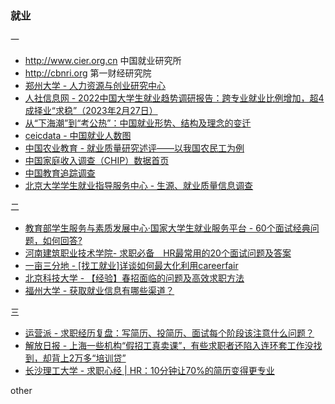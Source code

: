 ### 就业

一

* http://www.cier.org.cn 中国就业研究所
* http://cbnri.org 第一财经研究院
* [郑州大学 - 人力资源与创业研究中心](http://www5.zzu.edu.cn/hre/info/1007/1018.htm)
* [人社信息网 - 2022中国大学生就业趋势调研报告：跨专业就业比例增加，超4成择业“求稳”（2023年2月27日）](https://www.hrssit.cn/info/2829.html)
* [从“下海潮”到“考公热”：中国就业形势、结构及理念的变迁](https://finance.sina.cn/china/gncj/2021-04-08/detail-ikmyaawa8434629.d.html)
* [ceicdata - 中国就业人数图](https://www.ceicdata.com/zh-hans/indicator/china/employed-persons)
* [中国农业教育 - 就业质量研究述评——以我国农民工为例](http://www.xml-data.org/ZGNYJY/html/9ad4b687-a079-42b1-9a6c-c617cb489add.htm)
* [中国家庭收入调查（CHIP）数据首页](http://www.ciidbnu.org/chip/index.asp)
* [中国教育追踪调查](http://ceps.ruc.edu.cn)
* [北京大学学生就业指导服务中心 - 生源、就业质量信息调查](https://scc.pku.edu.cn/home.action)

二

* [教育部学生服务与素质发展中心·国家大学生就业服务平台 - 60个面试经典问题，如何回答?](https://www.ncss.cn/ncss/zd/ms/202007/20200703/2101838291.html)
* [河南建筑职业技术学院- 求职必备　HR最常用的20个面试问题及答案](http://www.hnjs.edu.cn/jyxx/info/1098/2133.htm)
* [一亩三分地 - [找工就业]详谈如何最大化利用careerfair](https://www.1point3acres.com/bbs/thread-444648-1-1.html)
* [北京科技大学 - 【经验】春招面临的问题及高效求职方法](https://job.ustb.edu.cn/front/showContent.jspa?channelId=747&contentId=105348&parentId=695)
* [福州大学 - 获取就业信息有哪些渠道？](https://chem.fzu.edu.cn/info/1113/2827.htm)

三

* [运营派 - 求职经历复盘：写简历、投简历、面试每个阶段该注意什么问题？](https://www.yunyingpai.com/work/621600.html)
* [解放日报 - 上海一些机构“假招工真卖课”，有些求职者还陷入连环套工作没找到，却背上2万多“培训贷”](https://www.jfdaily.com/staticsg/res/html/journal/detail.html?date=2023-06-26&id=355107&page=05)
* [长沙理工大学 - 求职心经 | HR：10分钟让70%的简历变得更专业](https://csust.bysjy.com.cn/detail/news?id=159140)

other

